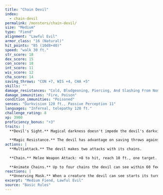 ```yaml
---
title: "Chain Devil"
index:
  - chain-devil
permalink: /monsters/chain-devil/
size: "Medium"
type: "Fiend"
alignment: "Lawful Evil"
armor_class: "16 (Natural)"
hit_points: "85 (10d8+40)"
speed: "walk 30 ft."
str_score: 18
dex_score: 15
con_score: 18
int_score: 11
wis_score: 12
cha_score: 14
saving_throws: "CON +7, WIS +4, CHA +5"
skills: ""
damage_resistances: "Cold, Bludgeoning, Piercing, And Slashing From Nonmagical Weapons That Aren'T Silvered"
damage_immunities: "Fire, Poison"
condition_immunities: "Poisoned"
senses: "Darkvision 120 ft., Passive Perception 11"
languages: "Infernal, telepathy 120 ft."
challenge_rating: 8
xp: 3900
proficiency_bonus: "+3"
traits: |
  **Devil's Sight.** Magical darkness doesn't impede the devil's darkvision.
  
  **Magic Resistance.** The devil has advantage on saving throws against spells and other magical effects.
actions: |
  **Multiattack.** The devil makes two attacks with its chains.
  
  **Chain.** Melee Weapon Attack: +8 to hit, reach 10 ft., one target. Hit: 11 (2d6 + 4) slashing damage. The target is grappled (escape DC 14) if the devil isn't already grappling a creature. Until this grapple ends, the target is restrained and takes 7 (2d6) piercing damage at the start of each of its turns.
  
  **Animate Chains.** Up to four chains the devil can see within 60 feet of it magically sprout razor-edged barbs and animate under the devil's control, provided that the chains aren't being worn or carried. Each animated chain is an object with AC 20, 20 hit points, resistance to piercing damage, and immunity to psychic and thunder damage. When the devil uses Multiattack on its turn, it can use each animated chain to make one additional chain attack. An animated chain can grapple one creature of its own but can't make attacks while grappling. An animated chain reverts to its inanimate state if reduced to 0 hit points or if the devil is incapacitated or dies.
reactions: |
  **Unnerving Mask.** When a creature the devil can see starts its turn within 30 feet of the devil, the devil can create the illusion that it looks like one of the creature's departed loved ones or bitter enemies. If the creature can see the devil, it must succeed on a DC 14 Wisdom saving throw or be frightened until the end of its turn.
excerpt: "Medium Fiend, Lawful Evil"
source: "Basic Rules"
---
```

